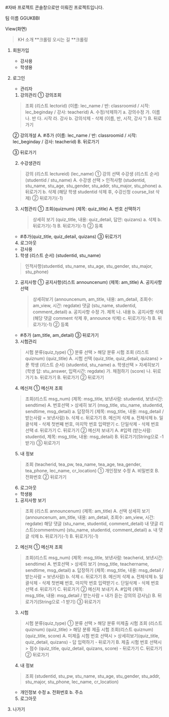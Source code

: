 #자바 프로젝트
콘솔창으로만 이뤄진 프로젝트입니다.

팀 이름
GGUKBBI

View(화면)

> KH 소개			**크롤링
> 오시는 길		**크롤링

1. 회원가입
   - 강사용
   - 학생용

2. 로그인
   - 관리자
	1. 강의관리
	 ① 강의조회
	  > 조회 (리스트 lectorid) (이름: lec_name / 반: classroomid / 시작: lec_beginday / 강사: teacherid)
	  A. 수정/삭제하기
		a. 강의수정
			가. 이름
			나. 반
			다. 시작
			라. 강사
	  	b. 강의삭제
			- 삭제 (이름, 반, 시작, 강사 ")
	  B. 뒤로가기

	 ② 강의개설
	   A. #추가 (이름: lec_name / 반: classroomid / 시작: lec_beginday / 강사: teacherid)
	   B. 뒤로가기

	 ③ 뒤로가기
	  
	2. 수강생관리
	 > 강의 (리스트 lectureid) (lec_name)
	 ① 강의 선택
	  > 수강생 (리스트 순서) (studentid / stu_name)
	  A. 수강생 선택
	   > 인적사항 (studentid, stu_name, stu_age, stu_gender, stu_addr, stu_major, stu_phone)
	   	a. 뒤로가기
	   	b. 삭제 (해당 학생 studentid 삭제 후, 수강신청 course_list 삭제)
	 ② 뒤로가기(-1)

	3. 시험관리
	 ① 조회(quiznum) (제목: quiz_title)
	  A. 번호 선택하기
		> 상세히 보기 (quiz_title, 내용: quiz_detail, 답안: quizans)
		a. 삭제
		b. 뒤로가기(-1)
	  B. 뒤로가기(-1)
	 ② 등록
	  - #추가(quiz_title, quiz_detail, quizans)
	 ③ 뒤로가기

	4. 로그아웃


   - 강사용
	1. 학생 (리스트 순서) (studentid, stu_name)
	 > 인적사항(studentid, stu_name, stu_age, stu_gender, stu_major, stu_phone)
	2. 공지사항
	 ① 공지사항(리스트 announcenum) (제목: am_title)
	  A. 공지사항 선택
	   	> 상세히보기 (announcenum, am_title, 내용: am_detail, 조회수: am_view, 시간: regdate)
	   	> 댓글 (stu_name, studentid, comment_detail)
			a. 공지사항 수정
			 가. 제목
			 나. 내용
			b. 공지사항 삭제 (해당 댓글 comment 삭제 후, announce 삭제)
	  		c. 뒤로가기(-1)
	  B. 뒤로가기(-1)
 	 ② 등록
	  - #추가 (am_title, am_detail)
	 ③ 뒤로가기

	3. 시험관리
	 > 시험 분류(quiz_type)
	 ① 분류 선택
	   > 해당 분류 시험 조회 (리스트 quiznum) (quiz_title)
	   A. 시험 선택 (quiz_title, quiz_detail, quizans)
	     > 푼 학생 (리스트 순서) (studentid, stu_name)
	     a. 학생선택
	       > 자세히보기 (학생 답: stu_answer, 입력시간: regdate)
	       가. 채점하기 (score)
	       나. 뒤로가기
	     b. 뒤로가기
	   B. 뒤로가기
	 ② 뒤로가기

	4. 메신저
	 ① 메신저 조회
	  > 조회(리스트 msg_num) (제목: msg_title, 보낸사람: studentid, 보낸시간: sendtime)
	  A. 번호선택
		> 상세히 보기 (msg_title, stu_name, studentid, sendtime, msg_detail)
		a. 답장하기 (제목: msg_title, 내용: msg_detail / 받는사람 = 보낸사람)
		b. 삭제
		c. 뒤로가기
	  B. 메신저 삭제
		a. 전체삭제
		b. 일괄삭제
		 - 삭제 첫번째 번호, 마지막 번호 입력받기
		c. 단일삭제
		 - 삭제 번호 선택
		d. 뒤로가기
	  C. 뒤로가기
	 ② 메신저 보내기
	  A. #입력 (받는사람: studentid, 제목: msg_title, 내용: msg_detail)
	  B. 뒤로가기(String으로 -1 받기)
	 ③ 뒤로가기

	5. 내 정보
	 > 조회 (teacherid, tea_pw, tea_name, tea_age, tea_gender, tea_phone, lec_name, cr_location)
	 ① 개인정보 수정
	  A. 비밀번호
	  B. 전화번호
	 ② 뒤로가기
	6. 로그아웃

   - 학생용
	1. 공지사항 보기
	 > 조회 (리스트 announcenum) (제목: am_title)
	 A. 선택
	  > 상세히 보기 (announcenum, am_title, 내용: am_detail, 조회수: am_view, 시간: regdate)
	  > 해당 댓글 (stu_name, studentid, comment_detail)
	  > 내 댓글 리스트(commentnum) (stu_name, studentid, comment_detail)
	  	a. 내 댓글 삭제
		b. 뒤로가기(-1)
	 B. 뒤로가기(-1)

	2. 메신저
	 ① 메신저 조회
	  > 조회(리스트 msg_num) (제목: msg_title, 보낸사람: teacherid, 보낸시간: sendtime)
	  A. 번호선택
		> 상세히 보기 (msg_title, teachername, sendtime, msg_detail)
		a. 답장하기 (제목: msg_title, 내용: msg_detail / 받는사람 = 보낸사람)
		b. 삭제
		c. 뒤로가기
	  B. 메신저 삭제
		a. 전체삭제
		b. 일괄삭제
		 - 삭제 첫번째 번호, 마지막 번호 입력받기
		c. 단일삭제
		 - 삭제 번호 선택
		d. 뒤로가기
	  C. 뒤로가기
	 ② 메신저 보내기
	  A. #입력 (제목: msg_title, 내용: msg_detail / 받는사람 = 내가 듣는 강의의 강사님)
	  B. 뒤로가기(String으로 -1 받기)
	 ③ 뒤로가기

	3. 시험
	 > 시험 분류(quiz_type)
	 ① 분류 선택
	   > 해당 분류 미제출 시험 조회 (리스트 quiznum) (quiz_title)
	   > 해당 분류 제출 시험 조회(리스트 quiznum) (quiz_title, score)
	   A. 미제출 시험 번호 선택시
	    > 상세히보기(quiz_title, quiz_detail, quizans)
	    - 답 입력하기
	    - 뒤로가기
	   B. 제출 시험 번호 선택시
	    > 점수 (quiz_title, quiz_detail, quizans, score)
	    - 뒤로가기
	   C. 뒤로가기
	 ② 뒤로가기
	4. 내 정보
	 > 조회 (studentid, stu_pw, stu_name, stu_age, stu_gender, stu_addr, stu_major, stu_phone, lec_name, cr_location)
	 - 개인정보 수정
		a. 전화번호
		b. 주소
	5. 로그아웃

3. 나가기
